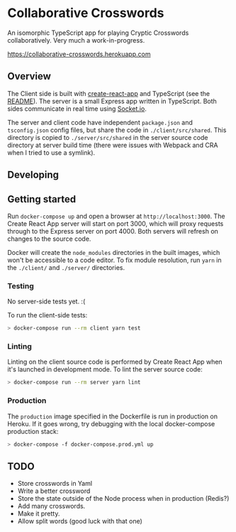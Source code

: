 # Collaborative Crosswords

An isomorphic TypeScript app for playing Cryptic Crosswords collaboratively. Very much a work-in-progress.

<https://collaborative-crosswords.herokuapp.com>

## Overview

The Client side is built with [create-react-app](https://create-react-app.dev/) and TypeScript (see the [README](./client/README.md)). The server is a small Express app written in TypeScript. Both sides communicate in real time using [Socket.io](https://socket.io/).

The server and client code have independent `package.json` and `tsconfig.json` config files, but share the code in `./client/src/shared`. This directory is copied to `./server/src/shared` in the server source code directory at server build time (there were issues with Webpack and CRA when I tried to use a symlink).

## Developing

## Getting started

Run `docker-compose up` and open a browser at `http://localhost:3000`. The Create React App server will start on port 3000, which will proxy requests through to the Express server on port 4000. Both servers will refresh on changes to the source code.

Docker will create the `node_modules` directories in the built images, which won't be accessible to a code editor. To fix module resolution, run `yarn` in the `./client/` and `./server/` directories.

### Testing

No server-side tests yet. :(

To run the client-side tests:

```bash
> docker-compose run --rm client yarn test
```

### Linting

Linting on the client source code is performed by Create React App when it's launched in development mode. To lint the server source code:

```bash
> docker-compose run --rm server yarn lint
```

### Production

The `production` image specified in the Dockerfile is run in production on Heroku. If it goes wrong, try debugging with the local docker-compose production stack:

```bash
> docker-compose -f docker-compose.prod.yml up
```

## TODO

- Store crosswords in Yaml
- Write a better crossword
- Store the state outside of the Node process when in production (Redis?)
- Add many crosswords.
- Make it pretty.
- Allow split words (good luck with that one)
